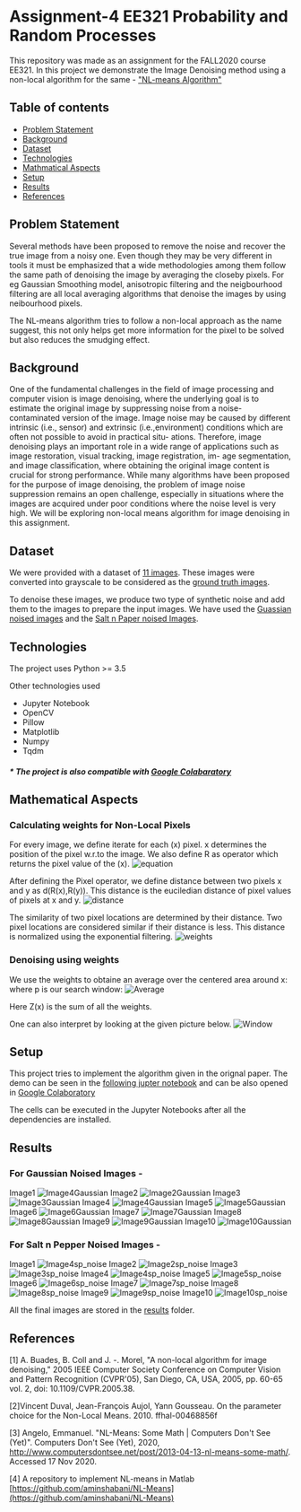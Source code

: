 # Assignment-4 EE321 Probability and Random Processes

This repository was made as an assignment for the FALL2020 course EE321. In this project we demonstrate the Image Denoising method using a non-local algorithm for the same - ["NL-means Algorithm"](https://www.iro.umontreal.ca/~mignotte/IFT6150/Articles/Buades-NonLocal.pdf)

## Table of contents

- [Problem Statement](#problem-statement)
- [Background](#background)
- [Dataset](#dataset)
- [Technologies](#technologies)
- [Mathmatical Aspects](#mathematical-aspects)
- [Setup](#setup)
- [Results](#results)
- [References](#references)

## Problem Statement

Several methods have been proposed to remove the noise and recover the true image from a noisy one. Even though they may be very different in tools it must be emphasized that a wide methodologies among them follow the same path of denoising the image by averaging the closeby pixels. For eg Gaussian Smoothing model, anisotropic filtering and the neigbourhood filtering are all local averaging algorithms that denoise the images by using neibourhood pixels.

The NL-means algorithm tries to follow a non-local approach as the name suggest, this not only helps get more information for the pixel to be solved but also reduces the smudging effect.

## Background

One of the fundamental challenges in the field of image processing and computer
vision is image denoising, where the underlying goal is to estimate the original
image by suppressing noise from a noise-contaminated version of the image. Image noise may be caused by different intrinsic (i.e., sensor) and extrinsic (i.e.,environment) conditions which are often not possible to avoid in practical situ-
ations. Therefore, image denoising plays an important role in a wide range of applications such as image restoration, visual tracking, image registration, im-
age segmentation, and image classification, where obtaining the original image content is crucial for strong performance. While many algorithms have been proposed for the purpose of image denoising, the problem of image noise suppression remains an open challenge, especially in situations where the images are acquired under poor conditions where the noise level is very high. We will be exploring non-local means algorithm for image denoising in this assignment.

## Dataset

We were provided with a dataset of [11 images](https://github.com/varunjain3/NLMeansDenoising/tree/main/Data). These images were converted into grayscale to be considered as the [ground truth images](https://github.com/varunjain3/NLMeansDenoising/tree/main/gt).

To denoise these images, we produce two type of synthetic noise and add them to the images to prepare the input images. We have used the [Guassian noised images](https://github.com/varunjain3/NLMeansDenoising/tree/main/gaussian) and the [Salt n Paper noised Images](https://github.com/varunjain3/NLMeansDenoising/tree/main/sp_noise).

## Technologies

The project uses Python >= 3.5

Other technologies used

- Jupyter Notebook
- OpenCV
- Pillow
- Matplotlib
- Numpy
- Tqdm

##### \* The project is also compatible with [Google Colabaratory](https://colab.research.google.com/)

## Mathematical Aspects

### Calculating weights for Non-Local Pixels

For every image, we define iterate for each (x) pixel. x determines the position of the pixel w.r.to the image. We also define R as operator which returns the pixel value of the (x).
![equation](extra/pixel.png)

After defining the Pixel operator, we define distance between two pixels x and y as d(R(x),R(y)). This distance is the euciledian distance of pixel values of pixels at x and y.
![distance](extra/distance.png)

The similarity of two pixel locations are determined by their distance. Two pixel locations are considered similar if their distance is less. This distance is normalized using the exponential filtering.
![weights](extra/weights.png)

### Denoising using weights

We use the weights to obtaine an average over the centered area around x: where p is our search window:
![Average](extra/Average.png)

Here Z(x) is the sum of all the weights.

One can also interpret by looking at the given picture below.
![Window](extra/window.png)

## Setup

This project tries to implement the algorithm given in the orignal paper.
The demo can be seen in the [following jupter notebook](https://github.com/varunjain3/NLMeansDenoising/blob/main/Assignment4_main.ipynb) and can be also opened in [Google Colaboratory](https://colab.research.google.com/github/varunjain3/NLMeansDenoising/blob/main/Assignment4_main.ipynb)

The cells can be executed in the Jupyter Notebooks after all the dependencies are installed.

## Results

### For Gaussian Noised Images -

Image1
![Image4Gaussian](Results/gaussian_Image1.png)
Image2
![Image2Gaussian](Results/gaussian_Image2.png)
Image3
![Image3Gaussian](Results/gaussian_Image3.png)
Image4
![Image4Gaussian](Results/gaussian_Image4.png)
Image5
![Image5Gaussian](Results/gaussian_Image5.png)
Image6
![Image6Gaussian](Results/gaussian_Image6.png)
Image7
![Image7Gaussian](Results/gaussian_Image7.png)
Image8
![Image8Gaussian](Results/gaussian_Image8.png)
Image9
![Image9Gaussian](Results/gaussian_Image9.png)
Image10
![Image10Gaussian](Results/gaussian_Image10.png)

### For Salt n Pepper Noised Images -

Image1
![Image4sp_noise](Results/sp_noise_Image1.png)
Image2
![Image2sp_noise](Results/sp_noise_Image2.png)
Image3
![Image3sp_noise](Results/sp_noise_Image3.png)
Image4
![Image4sp_noise](Results/sp_noise_Image4.png)
Image5
![Image5sp_noise](Results/sp_noise_Image5.png)
Image6
![Image6sp_noise](Results/sp_noise_Image6.png)
Image7
![Image7sp_noise](Results/sp_noise_Image7.png)
Image8
![Image8sp_noise](Results/sp_noise_Image8.png)
Image9
![Image9sp_noise](Results/sp_noise_Image9.png)
Image10
![Image10sp_noise](Results/sp_noise_Image10.png)

All the final images are stored in the [results](https://github.com/varunjain3/NLMeansDenoising/tree/main/Results) folder.

## References

[1] A. Buades, B. Coll and J. -. Morel, "A non-local algorithm for image denoising," 2005 IEEE Computer Society Conference on Computer Vision and Pattern Recognition (CVPR'05), San Diego, CA, USA, 2005, pp. 60-65 vol. 2, doi: 10.1109/CVPR.2005.38.

[2]Vincent Duval, Jean-François Aujol, Yann Gousseau. On the parameter choice for the Non-Local
Means. 2010. ffhal-00468856f

[3] Angelo, Emmanuel. "NL-Means: Some Math | Computers Don't See (Yet)". Computers Don't See (Yet), 2020, http://www.computersdontsee.net/post/2013-04-13-nl-means-some-math/. Accessed 17 Nov 2020.

[4] A repository to implement NL-means in Matlab [https://github.com/aminshabani/NL-Means](https://github.com/aminshabani/NL-Means)
